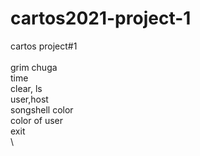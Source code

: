 # cartos2021-project-1
cartos project#1\
 \
grim chuga \
time\
clear, ls\
user,host\
songshell color\
color of user\
exit\
\



